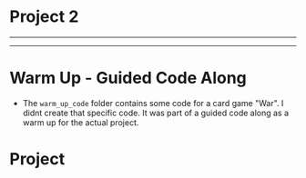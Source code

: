 # Project 2
***
***
# Warm Up - Guided Code Along
* The ```warm_up_code``` folder contains some code for a card game "War". I didnt create that specific code. It was part of a guided code along as a warm up for the actual project.

# Project